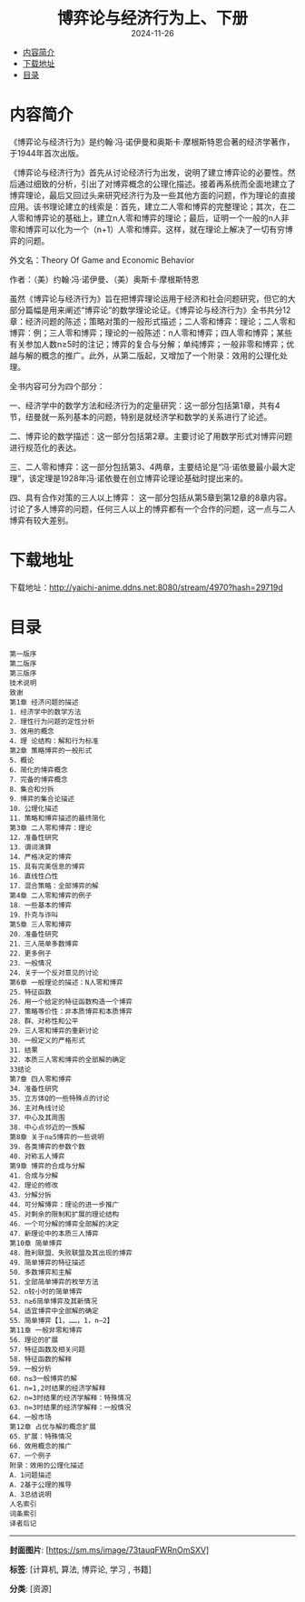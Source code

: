 <div style="text-align:center;font-weight:bold;font-size:2em"> 博弈论与经济行为上、下册 </div>

<div style="text-align:center;">2024-11-26</div>

<!-- TOC -->
- [内容简介](#内容简介)
- [下载地址](#下载地址)
- [目录](#目录)
<!-- /TOC -->

# 内容简介<a name="内容简介"></a>
《博弈论与经济行为》是约翰·冯·诺伊曼和奥斯卡·摩根斯特恩合著的经济学著作，于1944年首次出版。 

《博弈论与经济行为》首先从讨论经济行为出发，说明了建立博弈论的必要性。然后通过细致的分析，引出了对博弈概念的公理化描述。接着再系统而全面地建立了博弈理论，最后又回过头来研究经济行为及一些其他方面的问题，作为理论的直接应用。该书理论建立的线索是：首先，建立二人零和博弈的完整理论；其次，在二人零和博弈论的基础上，建立n人零和博弈的理论；最后，证明一个一般的n人非零和博弈可以化为一个（n+1）人零和博弈。这样，就在理论上解决了一切有穷博弈的问题。 

外文名：Theory Of Game and Economic Behavior

作者：（美）约翰·冯·诺伊曼、（美）奥斯卡·摩根斯特恩

虽然《博弈论与经济行为》旨在把博弈理论运用于经济和社会问题研究，但它的大部分篇幅是用来阐述“博弈论”的数学理论论证。《博弈论与经济行为》全书共分12章：经济问题的陈述；策略对策的一般形式描述；二人零和博弈：理论；二人零和博弈：例；三人零和博弈；理论的一般陈述：n人零和博弈；四人零和博弈；某些有关参加人数n≥5时的注记；博弈的复合与分解；单纯博弈；一般非零和博弈；优越与解的概念的推广。此外，从第二版起，又增加了一个附录：效用的公理化处理。

全书内容可分为四个部分：

一、经济学中的数学方法和经济行为的定量研究：这一部分包括第1章，共有4节，纽曼就一系列基本的问题，特别是就经济学和数学的关系进行了论述。

二、博弈论的数学描述：这一部分包括第2章。主要讨论了用数学形式对博弈问题进行规范化的表达。

三、二人零和博弈：这一部分包括第3、4两章，主要结论是“冯·诺依曼最小最大定理”，该定理是1928年冯·诺依曼在创立博弈论理论基础时提出来的。

四、具有合作对策的三人以上博弈： 这一部分包括从第5章到第12章的8章内容。讨论了多人博弈的问题，任何三人以上的博弈都有一个合作的问题，这一点与二人博弈有较大差别。

# 下载地址<a name="下载地址"></a>

下载地址：http://yaichi-anime.ddns.net:8080/stream/4970?hash=29719d

# 目录<a name="目录"></a>

```
第一版序
第二版序
第三版序
技术说明
致谢
第1章 经济问题的描述
1．经济学中的数学方法
2．理性行为问题的定性分析
3．效用的概念
4．理 论结构：解和行为标准
第2章 策略博弈的一般形式
5．概论
6．简化的博弈概念
7．完备的博弈概念
8．集合和分拆
9．博弈的集合论描述
10．公理化描述
11．策略和博弈描述的最终简化
第3章 二人零和博弈：理论
12．准备性研究
13．谓词演算
14．严格决定的博弈
15．具有完美信息的博弈
16．直线性凸性
17．混合策略：全部博弈的解
第4章 二人零和博弈的例子
18．一些基本的博弈
19．扑克与诈叫
第5章 三人零和博弈
20．准备性研究
21．三人简单多数博弈
22．更多例子
23．一般情况
24．关于一个反对意见的讨论
第6章 一般理论的描述：N人零和博弈
25．特征函数
26．用一个给定的特征函数构造一个博弈
27．策略等价性：非本质博弈和本质博弈
28．群、对称性和公平
29．三人零和博弈的重新讨论
30．一般定义的严格形式
31．结果
32．本质三人零和博弈的全部解的确定
33结论
第7章 四人零和博弈
34．准备性研究
35．立方体Q的一些特殊点的讨论
36．主对角线讨论
37．中心及其周围
38．中心点邻近的一族解
第8章 关于n≥5博弈的一些说明
39．各类博弈的参数个数
40．对称五人博弈
第9章 博弈的合成与分解
41．合成与分解
42．理论的修改
43．分解分拆
44．可分解博弈：理论的进一步推广
45．对剩余的限制和扩展的理论结构
46．一个可分解的博弈全部解的决定
47．新理论中的本质三人博弈
第10章 简单博弈
48．胜利联盟、失败联盟及其出现的博弈
49．简单博弈的特征描述
50．多数博弈和主解
51．全部简单博弈的枚举方法
52．n较小时的简单博弈
53．n≥6简单博弈及其新情况
54．适宜博弈中全部解的确定
55．简单博弈【1，……，1，n—2】
第11章 一般非零和博弈
56．理论的扩展
57．特征函数及相关问题
58．特征函数的解释
59．一般分析
60．n≤3一般博弈的解
61．n=1,2时结果的经济学解释
62．n=3时结果的经济学解释：特殊情况
63．n=3时结果的经济学解释：一般情况
64．一般市场
第12章 占优与解的概念扩展
65．扩展：特殊情况
66．效用概念的推广
67．一个例子
附录：效用的公理化描述
A．1问题描述
A．2基于公理的推导
A．3总结说明
人名索引
词条索引
译者后记
```

---
**封面图片**: [https://sm.ms/image/73tauqFWRnOmSXV]

**标签**: [计算机, 算法, 博弈论, 学习 , 书籍]

**分类**: [资源]
